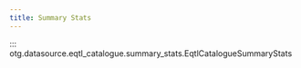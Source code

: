 ```yaml
---
title: Summary Stats
---
```


::: otg.datasource.eqtl_catalogue.summary_stats.EqtlCatalogueSummaryStats
